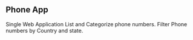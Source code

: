 
## Phone App

Single Web Application List and Categorize phone numbers.
Filter Phone numbers by Country and state.

